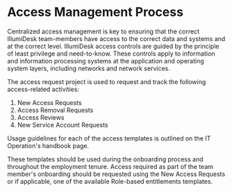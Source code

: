 # Access Management Process

Centralized access management is key to ensuring that the correct IllumiDesk team-members have access to the correct data and systems and at the correct level. IllumiDesk access controls are guided by the principle of least privilege and need-to-know. These controls apply to information and information processing systems at the application and operating system layers, including networks and network services.

The access request project is used to request and track the following access-related activities:

1. New Access Requests
2. Access Removal Requests
3. Access Reviews
4. New Service Account Requests

Usage guidelines for each of the access templates is outlined on the IT Operation's handbook page.

These templates should be used during the onboarding process and throughout the employment tenure. Access required as part of the team member's onboarding should be requested using the New Access Requests or if applicable, one of the available Role-based entitlements templates.

